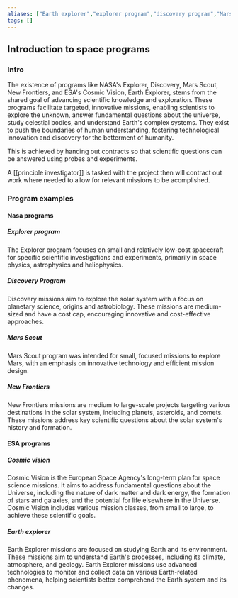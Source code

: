 ```yaml
---
aliases: ["Earth explorer","explorer program","discovery program","Mars scout","new frontiers","cosmic vision"]
tags: []
---
```


## Introduction to space programs

### Intro

The existence of programs like NASA's Explorer, Discovery, Mars Scout, New Frontiers, and ESA's Cosmic Vision, Earth Explorer, stems from the shared goal of advancing scientific knowledge and exploration. These programs facilitate targeted, innovative missions, enabling scientists to explore the unknown, answer fundamental questions about the universe, study celestial bodies, and understand Earth's complex systems. They exist to push the boundaries of human understanding, fostering technological innovation and discovery for the betterment of humanity.

This is achieved by handing out contracts so that scientific questions can be answered using probes and experiments.

A [[principle investigator]] is tasked with the project then will contract out work where needed to allow for relevant missions to be acomplished.

### Program examples

#### Nasa programs

##### Explorer program 

The Explorer program focuses on small and relatively low-cost spacecraft for specific scientific investigations and experiments, primarily in space physics, astrophysics and heliophysics.

##### Discovery Program 

Discovery missions aim to explore the solar system with a focus on planetary science, origins and astrobiology. These missions are medium-sized and have a cost cap, encouraging innovative and cost-effective approaches.

##### Mars Scout

Mars Scout program was intended for small, focused missions to explore Mars, with an emphasis on innovative technology and efficient mission design.

##### New Frontiers 

New Frontiers missions are medium to large-scale projects targeting various destinations in the solar system, including planets, asteroids, and comets. These missions address key scientific questions about the solar system's history and formation.

#### ESA programs

##### Cosmic vision

Cosmic Vision is the European Space Agency's long-term plan for space science missions. It aims to address fundamental questions about the Universe, including the nature of dark matter and dark energy, the formation of stars and galaxies, and the potential for life elsewhere in the Universe. Cosmic Vision includes various mission classes, from small to large, to achieve these scientific goals.

##### Earth explorer

Earth Explorer missions are focused on studying Earth and its environment. These missions aim to understand Earth's processes, including its climate, atmosphere, and geology. Earth Explorer missions use advanced technologies to monitor and collect data on various Earth-related phenomena, helping scientists better comprehend the Earth system and its changes.
